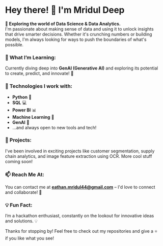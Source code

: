 # Hey there! 👋 I'm Mridul Deep

**👀 Exploring the world of Data Science & Data Analytics.**  
I'm passionate about making sense of data and using it to unlock insights that drive smarter decisions. Whether it's crunching numbers or building models, I'm always looking for ways to push the boundaries of what's possible.

### 🌱 What I’m Learning:
Currently diving deep into **GenAI (Generative AI)** and exploring its potential to create, predict, and innovate! 🚀

### 🔧 Technologies I work with:
- **Python** 🐍
- **SQL** 💻
- **Power BI** 📊
- **Machine Learning** 🤖
- **GenAI** 🧠
- ...and always open to new tools and tech! 

### 💼 Projects:
I've been involved in exciting projects like customer segmentation, supply chain analytics, and image feature extraction using OCR. More cool stuff coming soon!

### 📫 Reach Me At:
You can contact me at **eathan.mridul44@gmail.com** – I'd love to connect and collaborate! 🤝

### 💡 Fun Fact:
I’m a hackathon enthusiast, constantly on the lookout for innovative ideas and solutions. 💡

Thanks for stopping by! Feel free to check out my repositories and give a ⭐ if you like what you see!
